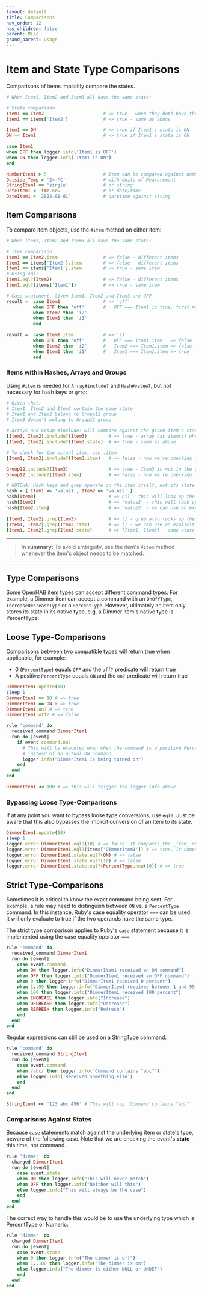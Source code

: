 ```yaml
---
layout: default
title: Comparisons
nav_order: 12
has_children: false
parent: Misc
grand_parent: Usage
---
```


# Item and State Type Comparisons

Comparisons of items implicitly compare the states. 

```ruby
# When Item1, Item2 and Item3 all have the same state:

# State comparison
Item1 == Item2                      # => true - when they both have the same state
Item1 == items['Item2']             # => true - same as above

Item1 == ON                         # => true if Item1's state is ON
ON == Item1                         # => true if Item1's state is ON

case Item1
when OFF then logger.info('Item1 is OFF')
when ON then logger.info('Item1 is ON')
end

NumberItem1 > 5                     # Item can be compared against numbers
Outside_Temp > '24 °C'              # with Units of Measurement
StringItem1 == 'single'             # or string
DateItem1 < Time.now                # or date/time
DateItem1 < '2022-01-01'            # datetime against string
```

## Item Comparisons

To compare item objects, use the `#item` method on either item:

```ruby
# When Item1, Item2 and Item3 all have the same state:

# Item comparison
Item1 == Item2.item                 # => false - different items
Item1 == items['Item2'].item        # => false - different items
Item1 == items['Item1'].item        # => true - same item
# Using eql?
Item1.eql?(Item2)                   # => false - different items
Item1.eql?(items['Item1'])          # => true - same item

# Case statement. Given Item1, Item2 and Item3 are OFF
result =  case Item1                # => 'off' 
          when OFF then 'off'       #   OFF === Item1 is true, first match
          when Item2 then 'i2'
          when Item1 then 'i1'
          end

result =  case Item1.item           # => 'i1' 
          when OFF then 'off'       #   OFF === Item1.item   => false
          when Item2 then 'i2'      #   Item2 === Item1.item => false
          when Item1 then 'i1'      #   Item1 === Item1.item => true
          end
```

### Items within Hashes, Arrays and Groups

Using `#item` is needed for `Array#include?` and `Hash#value?`, but not necessary for hash keys or `grep`:

```ruby
# Given that:
# Item1, Item2 and Item2 contain the same state
# Item1 and Item2 belong to Group12 group
# Item3 doesn't belong to Group12 group

# Arrays and Group #include? will compare against the given item's state
[Item1, Item2].include?(Item3)        # => true - array has item(s) whose state match Item3's state
[Item1, Item2].include?(Item3.state)  # => true - same as above 

# To check for the actual item, use .item
[Item1, Item2].include?(Item3.item)   # => false - now we're checking for the item object

Group12.include?(Item3)               # => true - Item3 is not in the group but its state matches
Group12.include?(Item3.item)          # => false - now we're checking for the actual item

# GOTCHA: Hash keys and grep operate on the item itself, not its state
hash = { Item1 => 'value1', Item2 => 'value2' }
hash[Item3]                           # => nil - this will look up the item
hash[Item2]                           # => 'value2' - this will look up the item
hash[Item2.item]                      # => 'value2' - we can use an explicit .item

[Item1, Item2].grep(Item3)            # => [] - grep also looks up the item, not the state
[Item1, Item2].grep(Item3.item)       # => [] - we can use an explicit .item 
[Item1, Item2].grep(Item3.state)      # => [Item1, Item2] - same state as Item3's state
```

-----
> **In summary:** To avoid ambiguity, use the item's `#item` method whenever the item's object needs to be matched.

-----


## Type Comparisons

Some OpenHAB item types can accept different command types. For example, a Dimmer item can accept a command 
with an `OnOffType`, `IncreaseDecreaseType` or a `PercentType`. However, ultimately an item only stores its 
state in its native type, e.g. a Dimmer item's native type is PercentType.

## Loose Type-Comparisons

Comparisons between two compatible types will return true when applicable, for example:

- 0 (`PercentType`) equals `OFF` and the `off?` predicate will return true
- A positive `PercentType` equals `ON` and the `on?` predicate will return true

```ruby
DimmerItem1.update(10)
sleep 1
DimmerItem1 == 10 # => true
DimmerItem1 == ON # => true
DimmerItem1.on? # => true
DimmerItem1.off? # => false
```

```ruby
rule 'command' do
  received_command DimmerItem1
  run do |event|
    if event.command.on?
      # This will be executed even when the command is a positive PercentType
      # instead of an actual ON command
      logger.info("DimmerItem1 is being turned on")
    end
  end
end

DimmerItem1 << 100 # => This will trigger the logger.info above
```

### Bypassing Loose Type-Comparisons

If at any point you want to bypass loose type conversions, use `eql?`. Just be aware that this also bypasses the implicit conversion of an Item to its state.

```ruby
DimmerItem1.update(10)
sleep 1
logger.error DimmerItem1.eql?(10) # => false. It compares the _item_ object not its state
logger.error DimmerItem1.eql?(items['DimmerItem1']) # => true. It compares the _item_ object
logger.error DimmerItem1.state.eql?(ON) # => false
logger.error DimmerItem1.state.eql?(10) # => false
logger.error DimmerItem1.state.eql?(PercentType.new(10)) # => true
```

## Strict Type-Comparisons

Sometimes it is critical to know the exact command being sent. For example, a rule may need to distinguish between `ON` vs. a `PercentType` command. In this instance, Ruby's case equality operator `===` can be used. It will only evaluate to true if the two operands have the same type.

The strict type comparison applies to Ruby's `case` statement because it is implemented using the case equality operator `===`

```ruby
rule 'command' do
  received_command DimmerItem1
  run do |event|
    case event.command
    when ON then logger.info("DimmerItem1 received an ON command")
    when OFF then logger.info("DimmerItem1 received an OFF command")
    when 0 then logger.info("DimmerItem1 received 0 percent")
    when 1..99 then logger.info("DimmerItem1 received between 1 and 99 percent")
    when 100 then logger.info("DimmerItem1 received 100 percent")
    when INCREASE then logger.info("Increase")
    when DECREASE then logger.info("Decrease")
    when REFRESH then logger.info("Refresh")
    end
  end
end

```

Regular expressions can still be used on a StringType command.

```ruby
rule 'command' do
  received_command StringItem1
  run do |event|
    case event.command
    when /abc/ then logger.info('Command contains "abc"')
    else logger.info('Received something else')
    end
  end
end

StringItem1 << '123 abc 456' # This will log 'Command contains "abc"'
```

### Comparisons Against States

Because `case` statements match against the underlying item or state's type, beware of the following case. Note that we are checking the event's **state** this time, not command.

```ruby
rule 'dimmer' do
  changed DimmerItem1
  run do |event|
    case event.state
    when ON then logger.info("This will never match")
    when OFF then logger.info("Neither will this")
    else logger.info("This will always be the case")
    end
  end
end
```

The correct way to handle this would be to use the underlying type which is PercentType or Numeric:

```ruby
rule 'dimmer' do
  changed DimmerItem1
  run do |event|
    case event.state
    when 0 then logger.info("The dimmer is off")
    when 1..100 then logger.info("The dimmer is on")
    else logger.info("The dimmer is either NULL or UNDEF")
    end
  end
end
```
